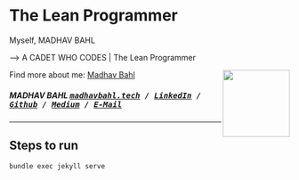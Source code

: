 # The Lean Programmer

Myself, MADHAV BAHL

--> A CADET WHO CODES | The Lean Programmer

[<img src="https://avatars1.githubusercontent.com/u/26179770?s=400&v=4" align="right" height="120">](http://madhavbahl.ml/)

Find more about me: <a href="http://madhavbahl.tech/">Madhav Bahl</a> <br />

##### MADHAV BAHL <kbd>[madhavbahl.tech](http://madhavbahl.tech) / [LinkedIn](https://www.linkedin.com/in/madhavbahl/) / [Github](https://www.github.com/MadhavBahlMD) / [Medium](https://medium.com/@madhavbahl10) / [E-Mail](mailto:madhavbahl@gmail.com)</kbd>

------

## Steps to run

```
bundle exec jekyll serve
```